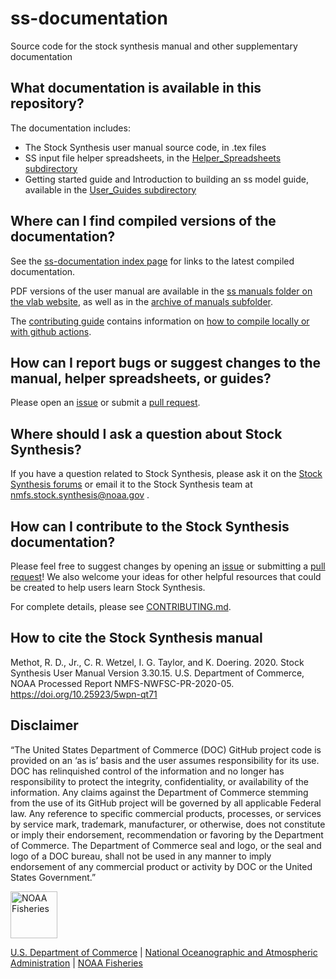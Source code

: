 # ss-documentation

Source code for the stock synthesis manual and other supplementary documentation 

## What documentation is available in this repository?

The documentation includes:
- The Stock Synthesis user manual source code, in .tex files
- SS input file helper spreadsheets, in the [Helper_Spreadsheets subdirectory](https://github.com/nmfs-stock-synthesis/ss-documentation/tree/main/Helper_Spreadsheets)
- Getting started guide and Introduction to building an ss model guide, available in the [User_Guides subdirectory](https://github.com/nmfs-stock-synthesis/ss-documentation/tree/main/User_Guides)

## Where can I find compiled versions of the documentation?

See the [ss-documentation index page](https://nmfs-stock-synthesis.github.io/ss-documentation/) for links to the latest compiled documentation.

PDF versions of the user manual are available in the [ss manuals folder on the vlab website](https://vlab.noaa.gov/web/stock-synthesis/document-library/-/document_library/0LmuycloZeIt/view/4513132), as well as in the [archive of manuals subfolder](https://github.com/nmfs-stock-synthesis/ss-documentation/tree/main/Archive%20of%20Manuals).

The [contributing guide](https://github.com/nmfs-stock-synthesis/ss-documentation/blob/main/CONTRIBUTING.md) contains information on [how to compile locally or with github actions](https://github.com/nmfs-stock-synthesis/ss-documentation/blob/main/CONTRIBUTING.md#compiling-the-stock-synthesis-manual).

## How can I report bugs or suggest changes to the manual, helper spreadsheets, or guides?

Please open an [issue](https://github.com/nmfs-stock-synthesis/ss-documentation/issues) or submit a [pull request](https://github.com/nmfs-stock-synthesis/ss-documentation/pulls).

## Where should I ask a question about Stock Synthesis?

If you have a question related to Stock Synthesis, please ask it on the [Stock Synthesis forums]() or email it to the Stock Synthesis team at nmfs.stock.synthesis@noaa.gov .

## How can I contribute to the Stock Synthesis documentation?

Please feel free to suggest changes by opening an [issue](https://github.com/nmfs-stock-synthesis/ss-documentation/issues) or submitting a [pull request](https://github.com/nmfs-stock-synthesis/ss-documentation/pulls)! We also welcome your ideas for other helpful resources that could be created to help users learn Stock Synthesis.

For complete details, please see [CONTRIBUTING.md](CONTRIBUTING.md).

## How to cite the Stock Synthesis manual

Methot, R. D., Jr., C. R. Wetzel, I. G. Taylor, and K. Doering. 2020. Stock Synthesis User Manual Version 3.30.15. U.S. Department of Commerce, NOAA Processed Report NMFS-NWFSC-PR-2020-05. https://doi.org/10.25923/5wpn-qt71

## Disclaimer

“The United States Department of Commerce (DOC) GitHub project code is provided on an ‘as is’ basis and the user assumes responsibility for its use. DOC has relinquished control of the information and no longer has responsibility to protect the integrity, confidentiality, or availability of the information. Any claims against the Department of Commerce stemming from the use of its GitHub project will be governed by all applicable Federal law. Any reference to specific commercial products, processes, or services by service mark, trademark, manufacturer, or otherwise, does not constitute or imply their endorsement, recommendation or favoring by the Department of Commerce. The Department of Commerce seal and logo, or the seal and logo of a DOC bureau, shall not be used in any manner to imply endorsement of any commercial product or activity by DOC or the United States Government.”

<img src="https://raw.githubusercontent.com/nmfs-general-modeling-tools/nmfspalette/main/man/figures/noaa-fisheries-rgb-2line-horizontal-small.png" height="75" alt="NOAA Fisheries">

[U.S. Department of Commerce](https://www.commerce.gov/) | [National Oceanographic and Atmospheric Administration](https://www.noaa.gov) | [NOAA Fisheries](https://www.fisheries.noaa.gov/)

